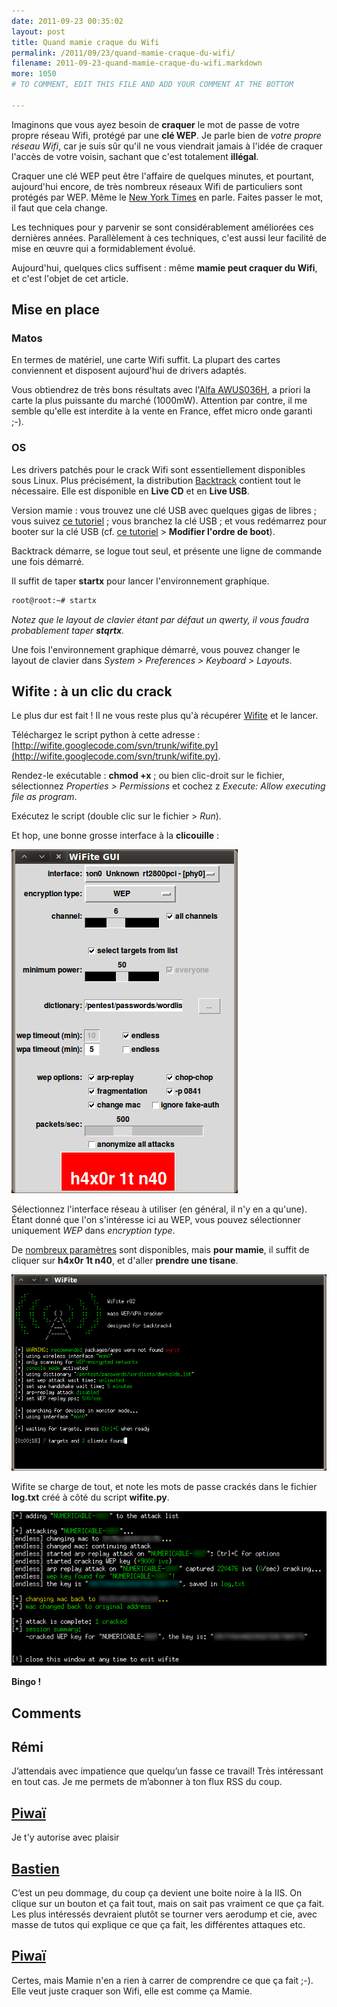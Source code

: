 ```yaml
---
date: 2011-09-23 00:35:02
layout: post
title: Quand mamie craque du Wifi
permalink: /2011/09/23/quand-mamie-craque-du-wifi/
filename: 2011-09-23-quand-mamie-craque-du-wifi.markdown
more: 1050
# TO COMMENT, EDIT THIS FILE AND ADD YOUR COMMENT AT THE BOTTOM

---
```

Imaginons que vous ayez besoin de **craquer** le mot de passe de votre propre réseau Wifi, protégé par une **clé WEP**. Je parle bien de _votre propre réseau Wifi_, car je suis sûr qu'il ne vous viendrait jamais à l'idée de craquer l'accès de votre voisin, sachant que c'est totalement **illégal**. 

Craquer une clé WEP peut être l'affaire de quelques minutes, et pourtant, aujourd'hui encore, de très nombreux réseaux Wifi de particuliers sont protégés par WEP. Même le [New York Times](http://www.nytimes.com/2011/02/17/technology/personaltech/17basics.html) en parle. Faites passer le mot, il faut que cela change.

Les techniques pour y parvenir se sont considérablement améliorées ces dernières années. Parallèlement à ces techniques, c'est aussi leur facilité de mise en œuvre qui a formidablement évolué.

Aujourd'hui, quelques clics suffisent : même **mamie peut craquer du Wifi**, et c'est l'objet de cet article.

## Mise en place



### Matos

En termes de matériel, une carte Wifi suffit. La plupart des cartes conviennent et disposent aujourd'hui de drivers adaptés.

Vous obtiendrez de très bons résultats avec l'[Alfa AWUS036H](http://www.amazon.com/s/ref=nb_sb_noss?url=search-alias%3Daps&field-keywords=AWUS036H&x=0&y=0), a priori la carte la plus puissante du marché (1000mW). Attention par contre, il me semble qu'elle est interdite à la vente en France, effet micro onde garanti ;-).


### OS


Les drivers patchés pour le crack Wifi sont essentiellement disponibles sous Linux. Plus précisément, la distribution [Backtrack](http://www.backtrack-linux.org/downloads/) contient tout le nécessaire. Elle est disponible en **Live CD** et en **Live USB**.

Version mamie : vous trouvez une clé USB avec quelques gigas de libres ; vous suivez [ce tutoriel](http://www.backtrack-linux.org/tutorials/usb-live-install/) ; vous branchez la clé USB ; et vous redémarrez pour booter sur la clé USB (cf. [ce tutoriel](http://www.siteduzero.com/tutoriel-3-12696-tester-et-installer-ubuntu.html#ss_part_2) > **Modifier l'ordre de boot**).

Backtrack démarre, se logue tout seul, et présente une ligne de commande une fois démarré.

Il suffit de taper **startx** pour lancer l'environnement graphique. 

```bash
root@root:~# startx
```
_Notez que le layout de clavier étant par défaut un qwerty, il vous faudra probablement taper **stqrtx**._

Une fois l'environnement graphique démarré, vous pouvez changer le layout de clavier dans _System > Preferences > Keyboard > Layouts_.


## Wifite : à un clic du crack


Le plus dur est fait ! Il ne vous reste plus qu'à récupérer [Wifite](http://code.google.com/p/wifite/) et le lancer.

Téléchargez le script python à cette adresse : [http://wifite.googlecode.com/svn/trunk/wifite.py](http://wifite.googlecode.com/svn/trunk/wifite.py).

Rendez-le exécutable : **chmod +x** ; ou bien clic-droit sur le fichier, sélectionnez _Properties > Permissions_ et cochez
z _Execute: Allow executing file as program_.

Exécutez le script (double clic sur le fichier > _Run_).

Et hop, une bonne grosse interface à la **clicouille** :

![](images/wifite1.png)

Sélectionnez l'interface réseau à utiliser (en général, il n'y en a qu'une). Étant donné que l'on s'intéresse ici au WEP, vous pouvez sélectionner uniquement _WEP_ dans _encryption type_.

De [nombreux paramètres](http://code.google.com/p/wifite/) sont disponibles, mais **pour mamie**, il suffit de cliquer sur **h4x0r 1t n40**, et d'aller **prendre une tisane**.

![](images/wifite2.png)

Wifite se charge de tout, et note les mots de passe crackés dans le fichier **log.txt** créé à côté du script **wifite.py**.

![](images/wifite3.png)

**Bingo !**

## Comments

## Rémi
J’attendais avec impatience que quelqu’un fasse ce travail! Très intéressant en tout cas. Je me permets de m’abonner à ton flux RSS du coup.

## [Piwaï](/contact.html)
Je t'y autorise avec plaisir

## [Bastien](http://blog.excilys.com/)
C’est un peu dommage, du coup ça devient une boite noire à la IIS. On clique sur un bouton et ça fait tout, mais on sait pas vraiment ce que ça fait. Les plus intéressés devraient plutôt se tourner vers aerodump et cie, avec masse de tutos qui explique ce que ça fait, les différentes attaques etc.

## [Piwaï](/contact.html)
Certes, mais Mamie n'en a rien à carrer de comprendre ce que ça fait ;-). Elle veut juste craquer son Wifi, elle est comme ça Mamie.